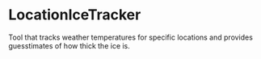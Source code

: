 # LocationIceTracker
Tool that tracks weather temperatures for specific locations and provides guesstimates of how thick the ice is.
